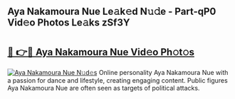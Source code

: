 ## Aya Nakamoura Nue Le𝚊k𝚎d N𝚞𝚍e - Part-qP0 Vid𝚎o Photos Le𝚊ks zSf3Y

# <h2><a href="http://fb05a1.evod.top/?m=Aya+Nakamoura+Nue">🔗 👉🔴 Aya Nakamoura Nue Vid𝚎o Ph𝚘t𝚘s</a></h2>

[![Aya Nakamoura Nue N𝚞d𝚎s](https://i.imgur.com/8V9OHl7.gif)](http://fb05a1.evod.top/?m=Aya+Nakamoura+Nue)
Online personality Aya Nakamoura Nue with a passion for dance and lifestyle, creating engaging content. Public figures Aya Nakamoura Nue are often seen as targets of political attacks. 
